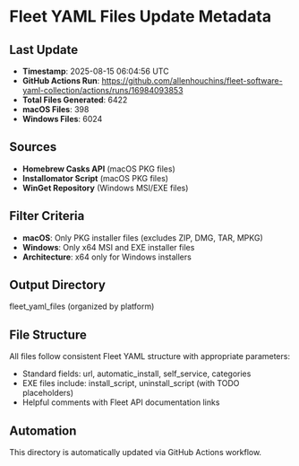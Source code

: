 # Fleet YAML Files Update Metadata

## Last Update
- **Timestamp**: 2025-08-15 06:04:56 UTC
- **GitHub Actions Run**: https://github.com/allenhouchins/fleet-software-yaml-collection/actions/runs/16984093853
- **Total Files Generated**: 6422
- **macOS Files**: 398
- **Windows Files**: 6024

## Sources
- **Homebrew Casks API** (macOS PKG files)
- **Installomator Script** (macOS PKG files)
- **WinGet Repository** (Windows MSI/EXE files)

## Filter Criteria
- **macOS**: Only PKG installer files (excludes ZIP, DMG, TAR, MPKG)
- **Windows**: Only x64 MSI and EXE installer files
- **Architecture**: x64 only for Windows installers

## Output Directory
fleet_yaml_files (organized by platform)

## File Structure
All files follow consistent Fleet YAML structure with appropriate parameters:
- Standard fields: url, automatic_install, self_service, categories
- EXE files include: install_script, uninstall_script (with TODO placeholders)
- Helpful comments with Fleet API documentation links

## Automation
This directory is automatically updated via GitHub Actions workflow.
